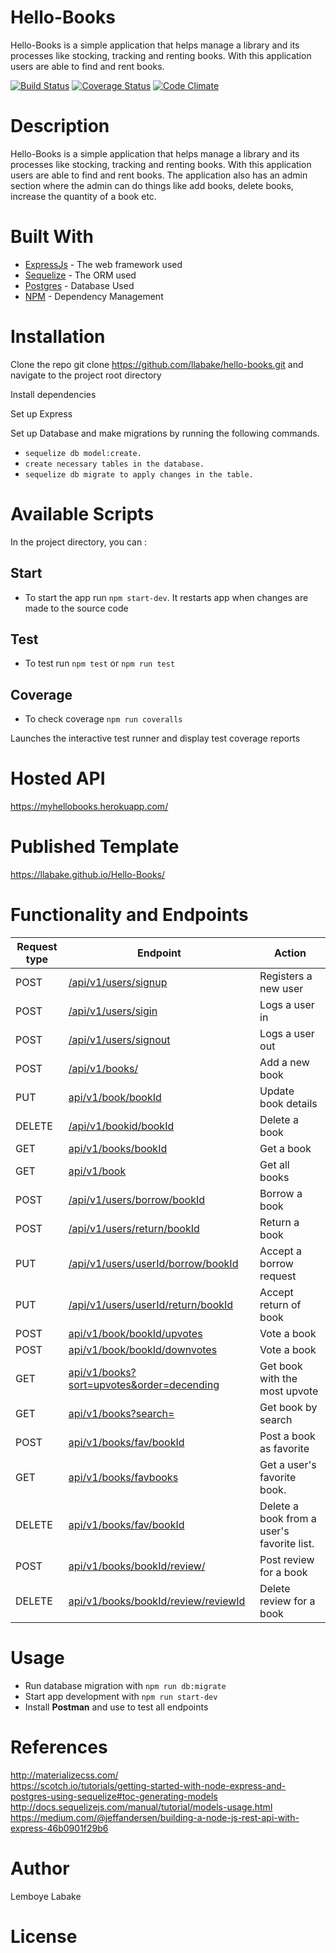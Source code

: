 <content>
<snippet>

# Hello-Books
Hello-Books is a simple application that helps manage a library and its processes like stocking, tracking and renting books. With this application users are able to find and rent books.

[![Build Status](https://travis-ci.org/llabake/Hello-Books.svg?branch=develop)](https://travis-ci.org/llabake/Hello-Books) [![Coverage Status](https://coveralls.io/repos/github/llabake/Hello-Books/badge.svg?branch=develop)](https://coveralls.io/github/llabake/Hello-Books?branch=develop)
[![Code Climate](https://codeclimate.com/github/codeclimate/codeclimate/badges/gpa.svg)](https://codeclimate.com/github/codeclimate/codeclimate)

# Description

Hello-Books is a simple application that helps manage a library and its processes like stocking, tracking and renting books. With this application users are able to find and rent books. The application also has an admin section where the admin can do things like add books, delete books, increase the quantity of a book etc.

# Built With

* [ExpressJs](https://expressjs.com/) - The web framework used
* [Sequelize](http://docs.sequelizejs.com/) - The ORM used
* [Postgres](https://www.postgresql.org/) - Database Used
* [NPM](https://www.npmjs.com/) - Dependency Management

# Installation

Clone the repo git clone https://github.com/llabake/hello-books.git and navigate to the project root directory

Install dependencies

Set up Express

Set up Database and make migrations by running the following commands.<br> 
- `sequelize db model:create.`
- `create necessary tables in the database.`
- `sequelize db migrate to apply changes in the table.`


# Available Scripts

In the project directory, you can :

## Start

- To start the app run `npm start-dev`. It restarts app when changes are made to the source code

## Test 
- To test run `npm test` or `npm run test`

## Coverage
- To check coverage `npm run coveralls`

Launches the interactive test runner and display test coverage reports

# Hosted API

https://myhellobooks.herokuapp.com/

# Published Template

https://llabake.github.io/Hello-Books/

# Functionality and Endpoints

Request type | Endpoint | Action
------------ | -------- | ------
POST | [/api/v1/users/signup](#create-user) | Registers a new user
POST | [/api/v1/users/sigin](#login) | Logs a user in
POST | [/api/v1/users/signout](#logout) | Logs a user out
POST | [/api/v1/books/](#add-book) | Add a new book
PUT | [api/v1/book/bookId](#update-a-book) | Update book details
DELETE | [/api/v1/bookid/bookId](#delete-a-book) | Delete a book
GET | [api/v1/books/bookId](#get-a-book) | Get a book
GET | [api/v1/book](#get-all-books) | Get all books
POST | [/api/v1/users/borrow/bookId](#borrow-book) | Borrow a book
POST | [/api/v1/users/return/bookId](#return-book) | Return a book
PUT | [/api/v1/users/userId/borrow/bookId](#borrow-book) | Accept a borrow request
PUT | [/api/v1/users/userId/return/bookId](#return-book) | Accept return of book
POST | [api/v1/book/bookId/upvotes](#upvote-a-book) | Vote a book
POST | [api/v1/book/bookId/downvotes](#downvote-a-book) | Vote a book
GET | [api/v1/books?sort=upvotes&order=decending](#get-book-most-upvote) | Get book with the most upvote
GET | [api/v1/books?search=](#get-book-by-search) | Get book by search
POST | [api/v1/books/fav/bookId](#favorite-book) | Post a book as favorite
GET | [api/v1/books/favbooks](#get-favorite-books) | Get a user's favorite book.
DELETE | [api/v1/books/fav/bookId](#delete-from-favorite-list) | Delete a book from a user's favorite list.
POST | [api/v1/books/bookId/review/](#post-reviews) | Post review for a book
DELETE | [api/v1/books/bookId/review/reviewId](#delete-reviews) | Delete review for a book
 

# Usage
- Run database migration with `npm run db:migrate`
- Start app development with `npm run start-dev`
- Install **Postman** and use to test all endpoints

# References
http://materializecss.com/<br/>
https://scotch.io/tutorials/getting-started-with-node-express-and-postgres-using-sequelize#toc-generating-models <br/>
http://docs.sequelizejs.com/manual/tutorial/models-usage.html </br>
https://medium.com/@jeffandersen/building-a-node-js-rest-api-with-express-46b0901f29b6</br>

# Author
Lemboye Labake

# License

</content>
</snippet>